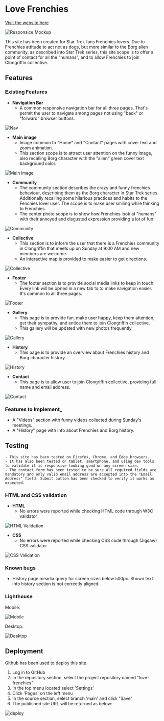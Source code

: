 
# Love Frenchies

[Visit the website here](https://b4yt1c0l.github.io/love-frenchies/index.html)

![Responsice Mockup](https://github.com/b4yt1c0l/love-frenchies/blob/main/docs/images/mockup_image.png)

This site has been created for Star Trek fans Frenchies lovers. Due to Frenchies attitude to act not as dogs, but more similar to the Borg alien community, as described into Star Trek series, this site scope is to offer a point of contact for all the "humans", and to allow Frenchies to join Clongriffin collective.

## Features

### Existing Features

- __Navigation Bar__
    - A common responsive navigation bar for all three pages. That's permit the user to navigate among pages not using "back" or "forward" browser buttons.

![Nav](https://github.com/b4yt1c0l/love-frenchies/blob/main/docs/images/nav.png)

- __Main image__
    - Image common to "Home" and "Contact" pages with cover text and zoom animation.
    - This section scope is to attract user attention on the funny image, also recalling Borg character with the "alien" green cover text background color.

![Main Image](https://github.com/b4yt1c0l/love-frenchies/blob/main/docs/images/main_image.png)

- __Community__
    - The community section describes the crazy and funny frenchies behaviour, describing them as the Borg character in Star Trek series. Additionally recalling some hilarious practices and habits to the Fenchies lover user. The scope is to make user smiling while thinking to Frenchies.
    - The center photo scope is to show how Frenchies look at "humans" with their annoyed and disgusted expression providing a lot of fun.

![Community](https://github.com/b4yt1c0l/love-frenchies/blob/main/docs/images/community.png)

- __Collective__
    - This section is to inform the user that there is a Frenchies community in Clongriffin that meets up on Sunday at 9:00 AM and new members are welcome.
    - An interactive map is provided to make easier to get directions.

![Collective](https://github.com/b4yt1c0l/love-frenchies/blob/main/docs/images/collective_map.png)

- __Footer__
    - The footer section is to provide social media links to keep in touch. Every link will be opned in a new tab to to make navigation easier. It's common to all three pages.

![Footer](https://github.com/b4yt1c0l/love-frenchies/blob/main/docs/images/footer.png)

- __Gallery__
    - This page is to provide fun, make user happy, keep them attention, get their sympathy, and entice them to join Clongriffin collective.
    - This gallery will be updated with new photos frequently.

![Gallery](https://github.com/b4yt1c0l/love-frenchies/blob/main/docs/images/gallery.png)

- __History__
    - This page is to provide an overview about Frenchies history and Borg character history.

![History](https://github.com/b4yt1c0l/love-frenchies/blob/main/docs/images/history.png)

- __Contact__
    - This page is to allow user to join Clongriffin collective, providing full name and email address.

![Contact](https://github.com/b4yt1c0l/love-frenchies/blob/main/docs/images/contact_form.png)

### Features to Implement_
- A "Videos" section with funny videos collected during Sunday's meetings.
- A "History" page with info about Frenchies and Borg history.

## Testing
    - This site has been tested on Firefox, Chrome, and Edge browsers.
    - It has also been tested on tablet, smartphone, and using dev tools to validate it is responsive looking good on any screen size.
    - The contact form has been tested to be sure all required fields are mandatory and only valid email address are accepted into the "Email Address" field. Submit button has been checked to verify it works as expected.

### HTML and CSS validation

- __HTML__
    - No errors were reported while checking HTML code through W3C validator

![HTML Validation](https://github.com/b4yt1c0l/love-frenchies/blob/main/docs/images/html_validator_1.png)

- __CSS__
    - No errors were reported while checking CSS code through (Jigsaw) CSS validator

![CSS Validation](https://github.com/b4yt1c0l/love-frenchies/blob/main/docs/images/css_validator_1.png)

### Known bugs
- History page meadia query for screen sizes below 500px. Shown text into history section is not correctly aligned.

### Lighthouse

Mobile:

![Mobile](https://github.com/b4yt1c0l/love-frenchies/blob/main/docs/images/lighthose_mobile.png)

Desktop:

![Desktop](https://github.com/b4yt1c0l/love-frenchies/blob/main/docs/images/lighthose_desktop.png)

## Deployment
Github has been used to deploy this site.

1. Log in to GitHub
2. In the repository section, select the project repository named "love-frenchies"
3. In the top menu located select 'Settings'
4. Click 'Pages' on the left menu
5. In the source section, select branch 'main' and click "Save"
6. The published site URL will be returned as below:

![deploy](https://github.com/b4yt1c0l/love-frenchies/blob/main/docs/images/deploy.png)
